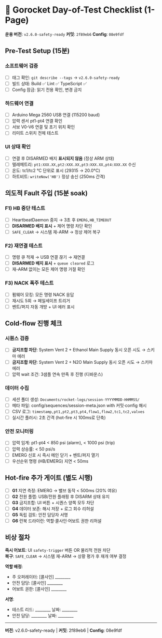 # 🚀 Gorocket Day-of-Test Checklist (1-Page)

**운용 버전**: `v2.6.0-safety-ready` **커밋**: `2f89eb6` **Config**: `08e9fdf`

## Pre-Test Setup (15분)

### 소프트웨어 검증
- [ ] 태그 확인: `git describe --tags` → `v2.6.0-safety-ready`
- [ ] 빌드 상태: Build ✅ Lint ✅ TypeScript ✅
- [ ] Config 잠금: 읽기 전용 확인, 변경 금지

### 하드웨어 연결
- [ ] Arduino Mega 2560 USB 연결 (115200 baud)
- [ ] 압력 센서 pt1-pt4 연결 확인
- [ ] 서보 V0-V6 연결 및 초기 위치 확인
- [ ] 리미트 스위치 전체 테스트

### UI 상태 확인
- [ ] 연결 후 DISARMED 배지 **표시되지 않음** (정상 ARM 상태)
- [ ] 텔레메트리: `pt1:XXX.XX,pt2:XXX.XX,pt3:XXX.XX,pt4:XXX.XX` 수신
- [ ] 온도: tc1/tc2 °C 단위로 표시 (29315 → 20.0°C)
- [ ] 하트비트: `writeNow('HB')` 정상 송신 (250ms 간격)

## 의도적 Fault 주입 (15분 soak)

### F1) HB 중단 테스트
- [ ] HeartbeatDaemon 중지 → 3초 후 `EMERG,HB_TIMEOUT`
- [ ] **DISARMED 배지 표시** + 제어 명령 차단 확인
- [ ] `SAFE_CLEAR` → 시스템 재-ARM → 정상 제어 복구

### F2) 재연결 테스트  
- [ ] 명령 큐 적재 → USB 연결 끊기 → 재연결
- [ ] **DISARMED 배지 표시** + `queue cleared` 로그
- [ ] 재-ARM 없이는 모든 제어 명령 거절 확인

### F3) NACK 폭주 테스트
- [ ] 펌웨어 모킹: 모든 명령 NACK 응답
- [ ] 재시도 5회 → 페일세이프 트리거
- [ ] 벤트/퍼지 자동 개방 + UI 에러 표시

## Cold-flow 진행 체크

### 시퀀스 검증
- [ ] **금지조합 차단**: System Vent 2 + Ethanol Main Supply 동시 오픈 시도 → 스키마 에러
- [ ] **금지조합 차단**: System Vent 2 + N2O Main Supply 동시 오픈 시도 → 스키마 에러
- [ ] 압력 wait 조건: 3샘플 연속 만족 후 진행 (디바운스)

### 데이터 수집
- [ ] 세션 폴더 생성: `Documents/rocket-logs/session-YYYYMMDD-HHMMSS/`
- [ ] 메타 파일: config/sequences/session-meta.json with 커밋·config 해시
- [ ] CSV 로그: `timestamp,pt1,pt2,pt3,pt4,flow1,flow2,tc1,tc2,valves`
- [ ] 실시간 플러시: 2초 간격 (hot-fire 시 100ms로 단축)

### 안전 모니터링
- [ ] 압력 임계: pt1-pt4 < 850 psi (alarm), < 1000 psi (trip)
- [ ] 압력 상승률: < 50 psi/s
- [ ] EMERG 신호 시 즉시 메인 닫기 + 벤트/퍼지 열기
- [ ] 우선순위 명령 (HB/EMERG) 지연 < 50ms

## Hot-fire 추가 게이트 (별도 시행)

- [ ] **G1** 지연 측정: EMERG → 밸브 동작 < 500ms (20% 여유)
- [ ] **G2** 전원 플랩: USB/전원 플래핑 후 DISARM 상태 유지
- [ ] **G3** 금지조합: UI 버튼 + 시퀀스 양쪽 모두 차단
- [ ] **G4** 데이터 보존: 해시 저장 + 로그 회수 리허설  
- [ ] **G5** 독립 검토: 안전 담당자 서명
- [ ] **G6** 런북 드라이런: 역할·콜사인·어보트 권한 리허설

## 비상 절차

**즉시 어보트**: UI `safety-trigger` 버튼 OR 물리적 전원 차단  
**복구**: `SAFE_CLEAR` → 시스템 재-ARM → 상황 평가 후 재개 여부 결정

**역할 배정**:
- 주 오퍼레이터: [콜사인] ________
- 안전 담당: [콜사인] ________  
- 어보트 권한: [콜사인] ________

**서명**: 
- 테스트 리드: ________ 날짜: ________
- 안전 담당: ________ 날짜: ________

---
**버전**: v2.6.0-safety-ready | **커밋**: 2f89eb6 | **Config**: 08e9fdf